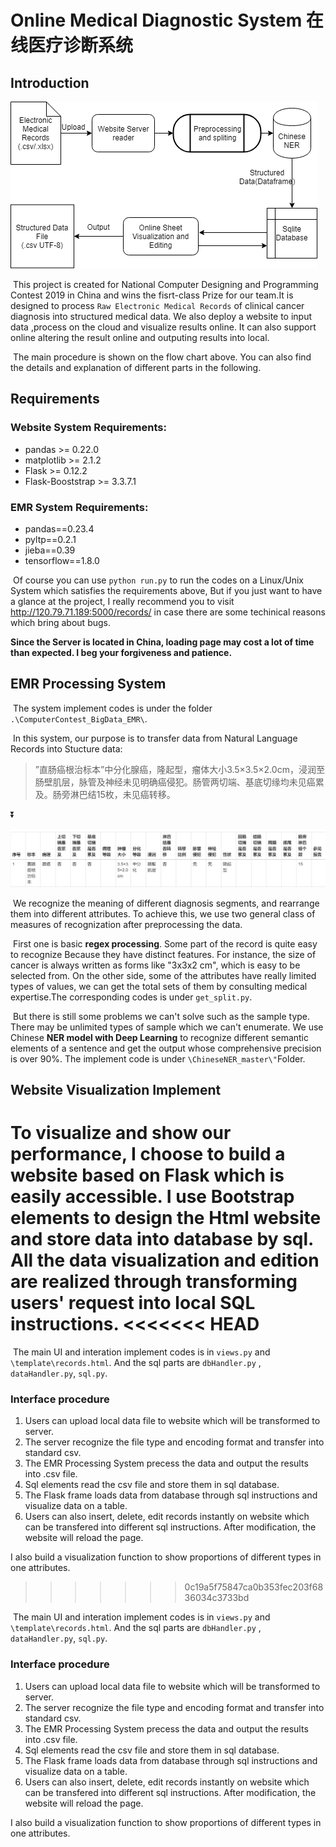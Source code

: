 # Online Medical Diagnostic System 在线医疗诊断系统

## Introduction

![EMR-Project](README.assets/EMR-Project.png)

​	This project is created for National Computer Designing and Programming Contest 2019  in China and wins the fisrt-class Prize for our team.It is designed to process `Raw Electronic Medical Records` of clinical cancer diagnosis into structured medical data. We also deploy a website to input data ,process on the cloud and  visualize results online. It can also support online altering the result online and outputing results into local.

​	The main procedure is shown on the flow chart above. You can also find the details and explanation of different parts in the following.

## Requirements

### Website System Requirements:

* pandas >= 0.22.0
* matplotlib >= 2.1.2
* Flask >= 0.12.2
* Flask-Booststrap >= 3.3.7.1

### EMR System Requirements:

* pandas==0.23.4
* pyltp==0.2.1
* jieba==0.39
* tensorflow==1.8.0

​     Of course you can use `python run.py` to run the codes on a  Linux/Unix System which satisfies the requirements above, But if you just want to have a glance at the project, I really recommend you to visit http://120.79.71.189:5000/records/ in case there are some techinical reasons which bring about bugs.

**Since the Server is located in China, loading page may cost a lot of time than expected. I beg your forgiveness and patience.**

## EMR Processing System

​	The system implement codes is under the folder `.\ComputerContest_BigData_EMR\`.

​	 In this system, our purpose is to transfer data from Natural Language Records into Stucture data:

> ”直肠癌根治标本”中分化腺癌，隆起型，瘤体大小3.5×3.5×2.0cm，浸润至肠壁肌层，脉管及神经未见明确癌侵犯。肠管两切端、基底切缘均未见癌累及。肠旁淋巴结15枚，未见癌转移。

:arrow_double_down:

![1568689698104](README.assets/1568689698104.png)

​	We recognize the meaning of  different diagnosis segments, and rearrange them into different attributes. To achieve this, we use two general class of measures of recognization after preprocessing the data.  

​	First one is basic **regex processing**. Some part of the record is quite easy to recognize Because they have distinct features. For instance, the size of cancer is always written as forms like "3x3x2 cm", which is easy to be selected from. On the other side, some of the attributes have really limited types of values, we can get the total sets of them by consulting medical expertise.The corresponding codes is under `get_split.py`.

​	But there is still some problems we can't solve such as the sample type. There may be unlimited types of sample which we can't enumerate.  We use Chinese **NER model with Deep Learning** to recognize different semantic elements of a sentence and get the output whose comprehensive precision is over 90%. The implement code is under `\ChineseNER_master\"`Folder.

## Website Visualization Implement

​	To visualize and show our performance, I choose to build a website based on Flask which is easily accessible. I use Bootstrap elements to design the Html website and store data into database by sql. All the data visualization and edition are realized through transforming users' request into local SQL instructions.
<<<<<<< HEAD
=======

​	The main UI and interation implement codes is in `views.py` and `\template\records.html`. And the sql parts are `dbHandler.py` , `dataHandler.py`, `sql.py`. 

### Interface procedure

1. Users can upload local data file to website which will be transformed to server.
2. The server recognize the file type and encoding format and transfer into standard csv.
3. The EMR Processing System precess the data and output the results into .csv file.
4. Sql elements read the csv file and store them in sql database.
5. The Flask frame loads data from database through sql instructions and visualize data on a table.
6. Users can also insert, delete, edit records instantly on website which can be transfered into different sql instructions. After modification, the website will reload the page.

I also build a visualization function to show proportions of different types in one attributes.
>>>>>>> 0c19a5f75847ca0b353fec203f6836034c3733bd

​	The main UI and interation implement codes is in `views.py` and `\template\records.html`. And the sql parts are `dbHandler.py` , `dataHandler.py`, `sql.py`. 

### Interface procedure

1. Users can upload local data file to website which will be transformed to server.
2. The server recognize the file type and encoding format and transfer into standard csv.
3. The EMR Processing System precess the data and output the results into .csv file.
4. Sql elements read the csv file and store them in sql database.
5. The Flask frame loads data from database through sql instructions and visualize data on a table.
6. Users can also insert, delete, edit records instantly on website which can be transfered into different sql instructions. After modification, the website will reload the page.

I also build a visualization function to show proportions of different types in one attributes.
